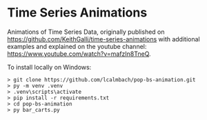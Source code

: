 # Time Series Animations

Animations of Time Series Data, originally published on https://github.com/KeithGalli/time-series-animations with additional examples and explained on 
the youtube channel: https://www.youtube.com/watch?v=mafzIn8TneQ.

To install locally on Windows:

```
> git clone https://github.com/lcalmbach/pop-bs-animation.git
> py -m venv .venv
> .venv\scripts\activate
> pip install -r requirements.txt
> cd pop-bs-animation
> py bar_carts.py
```